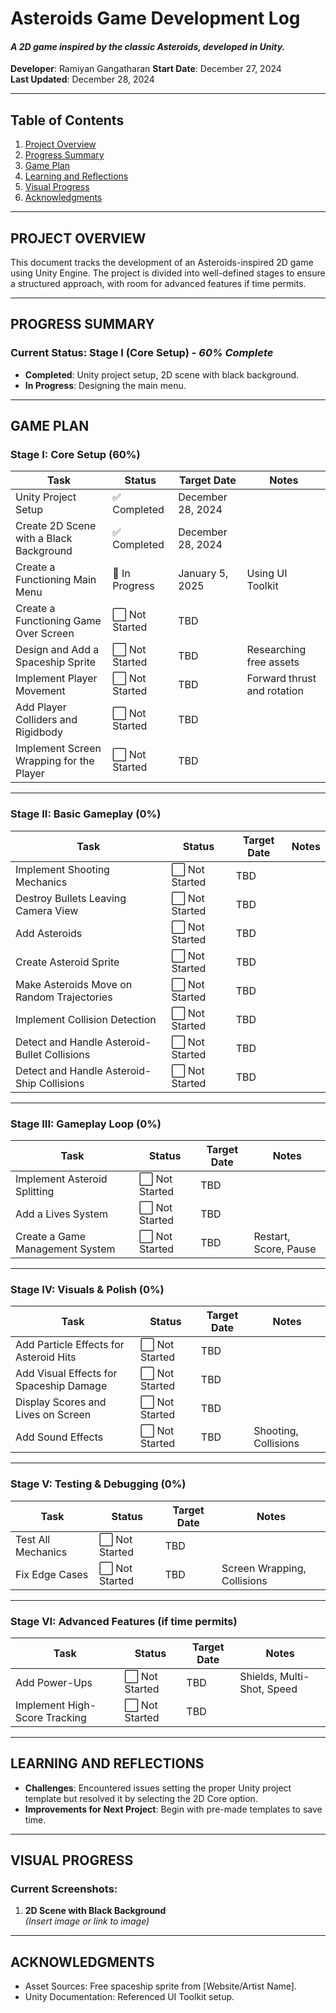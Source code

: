 # **Asteroids Game Development Log**
#### _A 2D game inspired by the classic Asteroids, developed in Unity._

**Developer**: Ramiyan Gangatharan
**Start Date**: December 27, 2024  
**Last Updated**: December 28, 2024  

---

## **Table of Contents**
1. [Project Overview](#project-overview)
2. [Progress Summary](#progress-summary)
3. [Game Plan](#game-plan)
4. [Learning and Reflections](#learning-and-reflections)
5. [Visual Progress](#visual-progress)
6. [Acknowledgments](#acknowledgments)

---

## **PROJECT OVERVIEW**
This document tracks the development of an Asteroids-inspired 2D game using Unity Engine. The project is divided into well-defined stages to ensure a structured approach, with room for advanced features if time permits.  

---

## **PROGRESS SUMMARY**
### Current Status: **Stage I (Core Setup)** - *60% Complete*  
- **Completed**: Unity project setup, 2D scene with black background.
- **In Progress**: Designing the main menu.  

---

## **GAME PLAN**

### **Stage I: Core Setup (60%)**
| Task                                       | Status       | Target Date         | Notes                         |
|--------------------------------------------|--------------|---------------------|-------------------------------|
| Unity Project Setup                        | ✅ Completed  | December 28, 2024   |                               |
| Create 2D Scene with a Black Background    | ✅ Completed  | December 28, 2024   |                               |
| Create a Functioning Main Menu             | 🚧 In Progress | January 5, 2025     | Using UI Toolkit              |
| Create a Functioning Game Over Screen      | ⬜ Not Started | TBD    |                               |
| Design and Add a Spaceship Sprite          | ⬜ Not Started | TBD    | Researching free assets       |
| Implement Player Movement                  | ⬜ Not Started | TBD    | Forward thrust and rotation   |
| Add Player Colliders and Rigidbody         | ⬜ Not Started | TBD    |                               |
| Implement Screen Wrapping for the Player   | ⬜ Not Started | TBD    |                               |

---

### **Stage II: Basic Gameplay (0%)**
| Task                                       | Status       | Target Date         | Notes                         |
|--------------------------------------------|--------------|---------------------|-------------------------------|
| Implement Shooting Mechanics               | ⬜ Not Started | TBD    |                               |
| Destroy Bullets Leaving Camera View        | ⬜ Not Started | TBD    |                               |
| Add Asteroids                              | ⬜ Not Started | TBD    |                               |
| Create Asteroid Sprite                     | ⬜ Not Started | TBD    |                               |
| Make Asteroids Move on Random Trajectories | ⬜ Not Started | TBD    |                               |
| Implement Collision Detection              | ⬜ Not Started | TBD    |                               |
| Detect and Handle Asteroid-Bullet Collisions| ⬜ Not Started | TBD   |                               |
| Detect and Handle Asteroid-Ship Collisions | ⬜ Not Started | TBD    |                               |

---

### **Stage III: Gameplay Loop (0%)**
| Task                                       | Status       | Target Date         | Notes                         |
|--------------------------------------------|--------------|---------------------|-------------------------------|
| Implement Asteroid Splitting               | ⬜ Not Started | TBD    |                               |
| Add a Lives System                         | ⬜ Not Started | TBD    |                               |
| Create a Game Management System            | ⬜ Not Started | TBD    | Restart, Score, Pause         |

---

### **Stage IV: Visuals & Polish (0%)**
| Task                                       | Status       | Target Date         | Notes                         |
|--------------------------------------------|--------------|---------------------|-------------------------------|
| Add Particle Effects for Asteroid Hits     | ⬜ Not Started | TBD    |                               |
| Add Visual Effects for Spaceship Damage    | ⬜ Not Started | TBD    |                               |
| Display Scores and Lives on Screen         | ⬜ Not Started | TBD    |                               |
| Add Sound Effects                          | ⬜ Not Started | TBD    | Shooting, Collisions          |

---

### **Stage V: Testing & Debugging (0%)**
| Task                                       | Status       | Target Date         | Notes                         |
|--------------------------------------------|--------------|---------------------|-------------------------------|
| Test All Mechanics                         | ⬜ Not Started | TBD   |                               |
| Fix Edge Cases                             | ⬜ Not Started | TBD   | Screen Wrapping, Collisions   |

---

### **Stage VI: Advanced Features (if time permits)**
| Task                                       | Status       | Target Date         | Notes                         |
|--------------------------------------------|--------------|---------------------|-------------------------------|
| Add Power-Ups                              | ⬜ Not Started | TBD   | Shields, Multi-Shot, Speed    |
| Implement High-Score Tracking              | ⬜ Not Started | TBD   |                               |

---

## **LEARNING AND REFLECTIONS**
- **Challenges**: Encountered issues setting the proper Unity project template but resolved it by selecting the 2D Core option.  
- **Improvements for Next Project**: Begin with pre-made templates to save time.

---

## **VISUAL PROGRESS**
### Current Screenshots:
1. **2D Scene with Black Background**  
   *(Insert image or link to image)*  

---

## **ACKNOWLEDGMENTS**
- Asset Sources: Free spaceship sprite from [Website/Artist Name].  
- Unity Documentation: Referenced UI Toolkit setup.  
